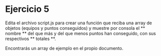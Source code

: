 # Ejercicio 5

Edita el archivo script.js para crear una función que reciba una array de objetos (equipos y puntos conseguidos) y muestre por consola el ** nombre ** del que más y del que menos puntos han conseguido, con sus respectivos ** totales **.

Encontrarás un array de ejemplo en el propio documento.
